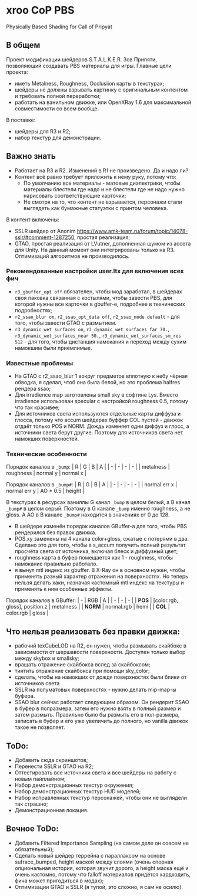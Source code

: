 # xroo CoP PBS
Physically Based Shading for Call of Pripyat

## В общем

Проект модификации шейдеров S.T.A.L.K.E.R. Зов Припяти, позволяющий создавать PBS материалы для игры. Главные цели проекта:
* иметь Metalness, Roughness, Occlusiion карты в текстурах;
* шейдеры не должны взрывать картинку с оригинальным контентом и требовать полной переработки;
* работать на ванильном движке, или OpenXRay 1.6 для максимальной совместимости со всем вообще.

В поставке:
- шейдеры для R3 и R2;
- набор текстур для демонстрации.

## Важно знать
- Работает на R3 и R2. Изменений в R1 не произведено. Да и надо ли?
- Контент всё равно требует приложить к нему руку, потому что:
  - По умолчанию все материалы - матовые диэлектрики, чтобы материалы блестели где надо и не блестели где не надо нужно нарисовать соответствующие карточки;
  - Не смотря на то, что контент не взрывается, персонажи стали выглядеть как бумажные статуэтки с принтом человека. 


В контент включены:
- SSLR шейдер от Anonim https://www.amk-team.ru/forum/topic/14078-sslr/#comment-1287250, простая реализация;
- GTAO, простая реализация от LVutner, дополненная шумом из ассета для Unity.
На данный момент они интегрированы только на R3. Оптимизаций алгоритмов не производилось.

### Рекомендованные настройки user.ltx для включения всех фич
- `r3_gbuffer_opt off` обязателен, чтобы мод заработал, в шейдерах своя паковка связанная с костылями, чтобы завести PBS, для которой нужны все карточки в gbuffer-е, подробнее в технических подробностях;
- `r2_ssao_blur on`, `r2_ssao_opt_data off`, `r2_ssao_mode default` - для того, чтобы завести GTAO с размытием.
- `r3_dynamic_wet_surfaces on`, `r3_dynamic_wet_surfaces_far 70.`, `r3_dynamic_wet_surfaces_near 50.`, `r3_dynamic_wet_surfaces_sm_res 512` - для того, чтобы дистанция намокания и переход между сухим намокшим были приемлимые.

### Известные проблемы

- На GTAO с r2_ssao_blur 1 вокруг предметов вплотную к небу чёрная обводка, я сделал, чтоб она была белой, но это проблема halfres рендера ssao;
- Для irradience map заготовлены small sky в софтине Lys. Вместо irradience использован specular с настройкой roughness 0.5, потому что так красивее;
- Для источников света используются отдельные карты диффуза и глосса, потому что accum шейдерах буффер COL пустой - движок отдаёт только POS и NORM. Дождь изменяет одни диффуз и глосс, а источники света берут другие. Поэтому для источников света нет намокших поверхностей.

### Технические особенности

Порядок каналов в `_bump`:
| R | G | B | A |
| - | - | - | - |
| metalness | roughness | normal y | normal x |

Порядок каналов в `_bump#`:
| R | G | B | A |
| - | - | - | - |
| normal err x | normal err y | AO * 0.5 | height |

В текстурах в ресурсах ваниллы G канал `_bump` в целом белый, а B канал `_bump#` в целом серый. Поэтому в G канале `_bump` именно roughness, а не gloss. А AO в B канале `_bump#` находится в значениях от 0 до 128.

- В шейдере изменён порядок каналов GBuffer-а для того, чтобы PBS рендерился без правок движка.
- POS.xy заменены на 4 канала color+gloss, сжатые с потерями в два. Сделано это для того, чтобы в s_accum получить полный результат просчёта света от источника, включая блеск и диффузный цвет;
- roughness карта в буфер помещается как 1 - roughness, чтобы намокание правильно работало.
- я вынул mtl индекс из gbuffer. В X-Ray он в основном нужен, чтобы применять разный характер отражения на поверхностях. Но теперь нельзя делать хаки, назначая кастомный mtl индекс на текстуры и применять к ним особенные эффекты.

Порядок каналов в GBuffer:
| - | RGB | A |
| - | -   | - |
| **POS**  | [color.rgb, gloss], position.z | metalness |
| **NORM** | normal.rgb | hemi  |
| **COL**  | color.rgb  | gloss |

## Что нельзя реализовать без правки движка:
- рабочий texCubeLOD на R2, он нужен, чтобы размывать скайбокс в зависимости от шершавости поверхности. Доступен только выбор между skybox и smallsky;
- вращать отражение скайбокса вслед за скайбоксом;
- тинтить отражение скайбокса при помощи sky_color;
- сделать, чтобы на намокших от дождя поверхностях были блики от источников света
- SSLR на полуматовых поверхностях - нужно делать mip-map-ы буфера.
- SSAO blur сейчас работает следующим образом. Он рендерит SSAO в буфер в полразмера, затем его нужно взять в полный размер и затем размыть. Правильно было бы размыть его в пол-размера, записать в буфер и его уже увеличить до полного, но vanilla движок такое не позволяет.

## ToDo:
- Добавить сюда скриншотов;
- Перенести SSLR и GTAO на R2;
- Оттестировать все источники света и все шейдеры на работу с новым пайплайном;
- Набор демонстрационных текстур окружения;
- Набор демонстрационных текстур HUD моделей;
- Набор исправленных текстур персонажей, чтобы они не выглядели так страшно;
- Демонстрационная локация.

## Вечное ToDo:
- Добавить Filtered Importance Sampling (на самом деле он совсем не обязательный);
- Сделать новый шейдер террейна с параллаксом на основе sufrace_bumped, height маской между слоями (очень спорная опциональная история, которая звучит дорого, а height маска ещё и очень кастомно, потому что falloff материалов придётся хардкодить, фича может пригодиться в модах);
- Оптимизации GTAO и SSLR (я тупой, это сложно, я сам не осилю).